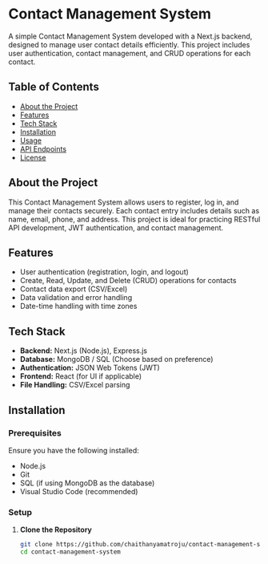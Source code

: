 # Contact Management System

A simple Contact Management System developed with a Next.js backend, designed to manage user contact details efficiently. This project includes user authentication, contact management, and CRUD operations for each contact.

## Table of Contents

- [About the Project](#about-the-project)
- [Features](#features)
- [Tech Stack](#tech-stack)
- [Installation](#installation)
- [Usage](#usage)
- [API Endpoints](#api-endpoints)
- [License](#license)

## About the Project

This Contact Management System allows users to register, log in, and manage their contacts securely. Each contact entry includes details such as name, email, phone, and address. This project is ideal for practicing RESTful API development, JWT authentication, and contact management.

## Features

- User authentication (registration, login, and logout)
- Create, Read, Update, and Delete (CRUD) operations for contacts
- Contact data export (CSV/Excel)
- Data validation and error handling
- Date-time handling with time zones

## Tech Stack

- **Backend:** Next.js (Node.js), Express.js
- **Database:** MongoDB / SQL (Choose based on preference)
- **Authentication:** JSON Web Tokens (JWT)
- **Frontend:** React (for UI if applicable)
- **File Handling:** CSV/Excel parsing

## Installation

### Prerequisites

Ensure you have the following installed:
- Node.js
- Git
- SQL (if using MongoDB as the database)
- Visual Studio Code (recommended)

### Setup

1. **Clone the Repository**

   ```bash
   git clone https://github.com/chaithanyamatroju/contact-management-system.git
   cd contact-management-system
